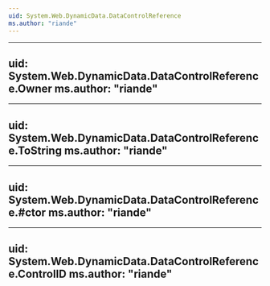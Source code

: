 ```yaml
---
uid: System.Web.DynamicData.DataControlReference
ms.author: "riande"
---
```


---
uid: System.Web.DynamicData.DataControlReference.Owner
ms.author: "riande"
---

---
uid: System.Web.DynamicData.DataControlReference.ToString
ms.author: "riande"
---

---
uid: System.Web.DynamicData.DataControlReference.#ctor
ms.author: "riande"
---

---
uid: System.Web.DynamicData.DataControlReference.ControlID
ms.author: "riande"
---
